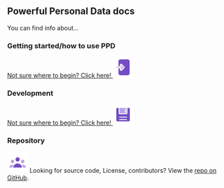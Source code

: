 <link rel="stylesheet" href="../assets/stylesheet.css">

## Powerful Personal Data docs


You can find info about...

<div id="menu">

<!-- Getting started -->
<div>

### Getting started/how to use PPD
<a href="getting-started">

Not sure where to begin? Click here!
![Icon of an entrance to link to getting started](../assets/icons/Entrance-Duotone.svg) 
</a>
</div>

<!-- Development -->
<div>

### Development
<a href="dev/">

Not sure where to begin? Click here!
![Icon of a floppy disk to link to development](../assets/icons/Diskette-Duotone.svg) 
</a>
</div>

<!-- Repository -->
<div>

### Repository
![Icon of multiple people to link to repository](../assets/icons/Group-Duotone.svg) 
Looking for source code, License, contributors? View the [repo on GitHub](https://github.com/osoc22/project-idlab).
</div>

</div>